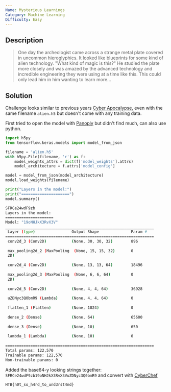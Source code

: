 ```yaml
---
Name: Mysterious Learnings
Category: Machine Learning
Difficulty: Easy
---
```


## Description
>One day the archeologist came across a strange metal plate covered in uncommon hieroglyphics. It looked like blueprints for some kind of alien technology. "What kind of magic is this?" He studied the plate more closely and was amazed by the advanced technology and incredible engineering they were using at a time like this. This could only lead him in him wanting to learn more...

## Solution
Challenge looks similar to previous years [Cyber Apocalypse](https://ctftime.org/writeup/27743), even with the same filename `alien.h5` but doesn't come with any training data.

First tried to open the model with [Panoply](https://www.giss.nasa.gov/tools/panoply/download) but didn't find much, can also use python.
```python
import h5py
from tensorflow.keras.models import model_from_json

filename = 'alien.h5'
with h5py.File(filename, 'r') as f:
    model_weights_attrs = dict(f['model_weights'].attrs)
    model_architecture = f.attrs['model_config']

model = model_from_json(model_architecture)
model.load_weights(filename)

print("Layers in the model:")
print("=====================")
model.summary()
```

```bash
SFRCe24wdF9zb
Layers in the model:
=====================
Model: "19oNHJkX3RvX3V"
_________________________________________________________________
 Layer (type)                Output Shape              Param #   
=================================================================
 conv2d_3 (Conv2D)           (None, 30, 30, 32)        896       
                                                                 
 max_pooling2d_2 (MaxPooling  (None, 15, 15, 32)       0         
 2D)                                                             
                                                                 
 conv2d_4 (Conv2D)           (None, 13, 13, 64)        18496     
                                                                 
 max_pooling2d_3 (MaxPooling  (None, 6, 6, 64)         0         
 2D)                                                             
                                                                 
 conv2d_5 (Conv2D)           (None, 4, 4, 64)          36928     
                                                                 
 uZDNyc3Q0bmR9 (Lambda)      (None, 4, 4, 64)          0         
                                                                 
 flatten_1 (Flatten)         (None, 1024)              0         
                                                                 
 dense_2 (Dense)             (None, 64)                65600     
                                                                 
 dense_3 (Dense)             (None, 10)                650       
                                                                 
 lambda_1 (Lambda)           (None, 10)                0         
                                                                 
=================================================================
Total params: 122,570
Trainable params: 122,570
Non-trainable params: 0
```

Added the base64-y looking strings together: `SFRCe24wdF9zb19oNHJkX3RvX3VuZDNyc3Q0bmR9` and convert with [CyberChef](https://gchq.github.io/CyberChef/#recipe=From_Base64('A-Za-z0-9%2B/%3D',true,false)&input=U0ZSQ2UyNHdkRjl6YjE5b05ISmtYM1J2WDNWdVpETnljM1EwYm1SOQ)

`HTB{n0t_so_h4rd_to_und3rst4nd}`